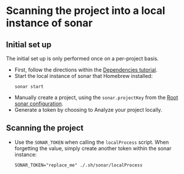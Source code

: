 # Scanning the project into a local instance of sonar

## Initial set up

The initial set up is only performed once on a per-project basis.

- First, follow the directions within the [Dependencies tutorial].
- Start the local instance of sonar that Homebrew installed:
  ```shell
  sonar start
  ```
- Manually create a project, using the `sonar.projectKey` from the [Root sonar configuration].
- Generate a token by choosing to Analyze your project locally.

## Scanning the project

- Use the `SONAR_TOKEN` when calling the `localProcess` script. When forgetting the value, simply
  create another token within the sonar instance:
  ```shell
  SONAR_TOKEN="replace_me" ./.sh/sonar/localProcess
  ```

[Dependencies tutorial]: ./homebrew-dependencies.md
[Root sonar configuration]: ../../buildLogic/plugins/src/main/kotlin/uk/gov/sonar/root-config.gradle.kts
